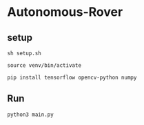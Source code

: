 # Autonomous-Rover

## setup 
```
sh setup.sh

source venv/bin/activate

pip install tensorflow opencv-python numpy

```

## Run

```
python3 main.py

```